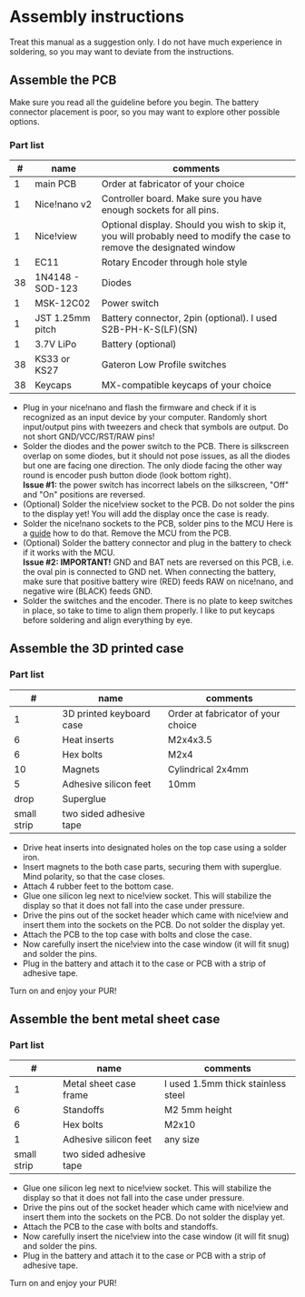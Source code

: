 # Assembly instructions

Treat this manual as a suggestion only. I do not have much experience in soldering, so you may want to deviate from the instructions.

## Assemble the PCB

Make sure you read all the guideline before you begin. The battery connector placement is poor, so you may want to explore other possible options.

### Part list
| #     | name                 | comments                                  |
|-------|----------------------|-------------------------------------------|
| 1     | main PCB             | Order at fabricator of your choice        |
| 1     | Nice!nano v2         | Controller board. Make sure you have enough sockets for all pins. |
| 1     | Nice!view            | Optional display. Should you wish to skip it, you will probably need to modify the case to remove the designated window   |
| 1     | EC11                 | Rotary Encoder through hole style         |
| 38    | 1N4148 - SOD-123     | Diodes                                    |
| 1     | MSK-12C02            | Power switch                              | 
| 1     | JST 1.25mm pitch     | Battery connector, 2pin (optional). I used S2B-PH-K-S(LF)(SN)        |
| 1     | 3.7V LiPo            | Battery (optional)                        |
| 38    | KS33 or KS27         | Gateron Low Profile switches              |
| 38    | Keycaps              | MX-compatible keycaps of your choice      |

- Plug in your nice!nano and flash the firmware and check if it is recognized as an input device by your computer. Randomly short input/output pins with tweezers and check that symbols are output. Do not short GND/VCC/RST/RAW pins!
- Solder the diodes and the power switch to the PCB. There is silkscreen overlap on some diodes, but it should not pose issues, as all the diodes but one are facing one direction. The only diode facing the other way round is encoder push button diode (look bottom right).       
  **Issue #1:** the power switch has incorrect labels on the silkscreen, "Off" and "On" positions are reversed.
- (Optional) Solder the nice!view socket to the PCB. Do not solder the pins to the display yet! You will add the display once the case is ready.
- Solder the nice!nano sockets to the PCB, solder pins to the MCU Here is a [guide](https://nicekeyboards.com/docs/nice-nano/getting-started/) how to do that. Remove the MCU from the PCB.
- (Optional) Solder the battery connector and plug in the battery to check if it works with the MCU.        
  **Issue #2: IMPORTANT!** GND and BAT nets are reversed on this PCB, i.e. the oval pin is connected to GND net. When connecting the battery, make sure that positive battery wire (RED) feeds RAW on nice!nano, and negative wire (BLACK) feeds GND.
- Solder the switches and the encoder. There is no plate to keep switches in place, so take to time to align them properly. I like to put keycaps before soldering and align everything by eye.

## Assemble the 3D printed case

  ### Part list
| #     | name                                 | comments                                  |
|-------|--------------------------------------|-------------------------------------------|
| 1     | 3D printed keyboard case             | Order at fabricator of your choice        |
| 6     | Heat inserts                         | M2x4x3.5                                  |
| 6     | Hex bolts                            | M2x4                                      |
| 10    | Magnets                              | Cylindrical 2x4mm                         |
| 5     | Adhesive silicon feet                | 10mm                                      |
| drop  | Superglue                            |                                           |
| small strip  | two sided adhesive tape       |                                           |

- Drive heat inserts into designated holes on the top case using a solder iron.
- Insert magnets to the both case parts, securing them with superglue. Mind polarity, so that the case closes.
- Attach 4 rubber feet to the bottom case.
- Glue one silicon leg next to nice!view socket. This will stabilize the display so that it does not fall into the case under pressure.
- Drive the pins out of the socket header which came with nice!view and insert them into the sockets on the PCB. Do not solder the display yet.
- Attach the PCB to the top case with bolts and close the case.
- Now carefully insert the nice!view into the case window (it will fit snug) and solder the pins.
- Plug in the battery and attach it to the case or PCB with a strip of adhesive tape.

Turn on and enjoy your PUR!

## Assemble the bent metal sheet case

  ### Part list
| #     | name                                 | comments                                  |
|-------|--------------------------------------|-------------------------------------------|
| 1     | Metal sheet case frame               | I used 1.5mm thick stainless steel        |
| 6     | Standoffs                            | M2 5mm height                             |
| 6     | Hex bolts                            | M2x10                                     |
| 1     | Adhesive silicon feet                | any size                                  |
| small strip  | two sided adhesive tape       |                                           |

- Glue one silicon leg next to nice!view socket. This will stabilize the display so that it does not fall into the case under pressure.
- Drive the pins out of the socket header which came with nice!view and insert them into the sockets on the PCB. Do not solder the display yet.
- Attach the PCB to the case with bolts and standoffs.
- Now carefully insert the nice!view into the case window (it will fit snug) and solder the pins.
- Plug in the battery and attach it to the case or PCB with a strip of adhesive tape.

Turn on and enjoy your PUR!
